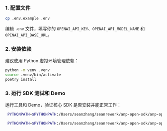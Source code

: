 ### 1. 配置文件
```bash
cp .env.example .env
```

编辑 `.env` 文件，填写你的 `OPENAI_API_KEY`、`OPENAI_API_MODEL_NAME` 和 `OPENAI_API_BASE_URL`。

### 2. 安装依赖

建议使用 Python 虚拟环境管理依赖：

```bash
python -m venv .venv
source .venv/bin/activate 
poetry install
```

### 3. 运行 SDK 测试和 Demo

运行工具和 Demo，验证核心 SDK 是否安装并能正常工作：

```bash
 PYTHONPATH=$PYTHONPATH:/Users/seanzhang/seanrework/anp-open-sdk/anp-open-sdk-python  python scripts/agent_user_binding.py

 PYTHONPATH=$PYTHONPATH:/Users/seanzhang/seanrework/anp-open-sdk/anp-open-sdk-python  python examples/flow_anp_agent/flow_anp_agent.py

```